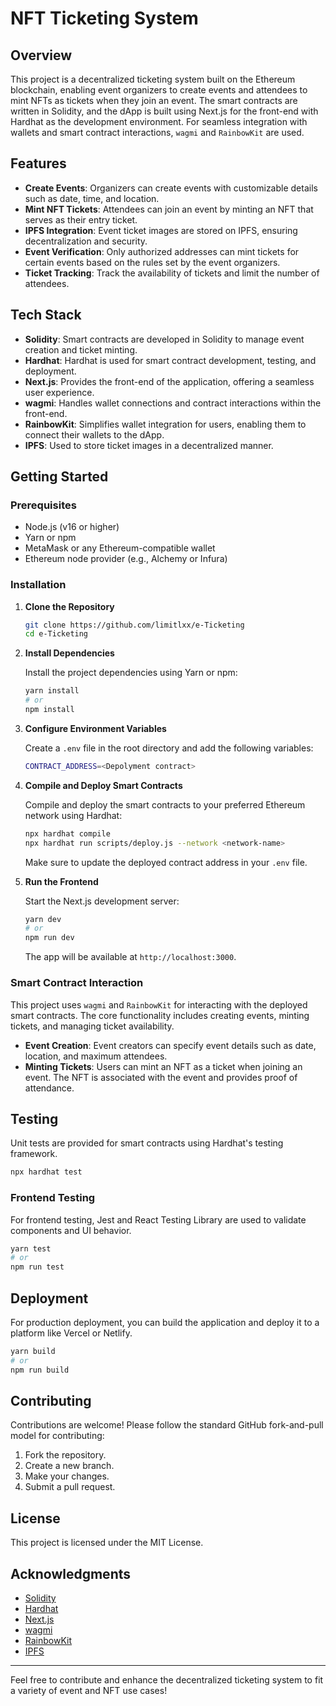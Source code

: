  
# NFT Ticketing System

## Overview

This project is a decentralized ticketing system built on the Ethereum blockchain, enabling event organizers to create events and attendees to mint NFTs as tickets when they join an event. The smart contracts are written in Solidity, and the dApp is built using Next.js for the front-end with Hardhat as the development environment. For seamless integration with wallets and smart contract interactions, `wagmi` and `RainbowKit` are used.

## Features

- **Create Events**: Organizers can create events with customizable details such as date, time, and location.
- **Mint NFT Tickets**: Attendees can join an event by minting an NFT that serves as their entry ticket.
- **IPFS Integration**: Event ticket images are stored on IPFS, ensuring decentralization and security.
- **Event Verification**: Only authorized addresses can mint tickets for certain events based on the rules set by the event organizers.
- **Ticket Tracking**: Track the availability of tickets and limit the number of attendees.

## Tech Stack

- **Solidity**: Smart contracts are developed in Solidity to manage event creation and ticket minting.
- **Hardhat**: Hardhat is used for smart contract development, testing, and deployment.
- **Next.js**: Provides the front-end of the application, offering a seamless user experience.
- **wagmi**: Handles wallet connections and contract interactions within the front-end.
- **RainbowKit**: Simplifies wallet integration for users, enabling them to connect their wallets to the dApp.
- **IPFS**: Used to store ticket images in a decentralized manner.

## Getting Started

### Prerequisites

- Node.js (v16 or higher)
- Yarn or npm
- MetaMask or any Ethereum-compatible wallet
- Ethereum node provider (e.g., Alchemy or Infura)

### Installation

1. **Clone the Repository**

   ```bash
   git clone https://github.com/limitlxx/e-Ticketing
   cd e-Ticketing
   ```

2. **Install Dependencies**

   Install the project dependencies using Yarn or npm:

   ```bash
   yarn install
   # or
   npm install
   ```

3. **Configure Environment Variables**

   Create a `.env` file in the root directory and add the following variables:

   ```bash
   CONTRACT_ADDRESS=<Depolyment contract> 

4. **Compile and Deploy Smart Contracts**

   Compile and deploy the smart contracts to your preferred Ethereum network using Hardhat:

   ```bash
   npx hardhat compile
   npx hardhat run scripts/deploy.js --network <network-name>
   ```

   Make sure to update the deployed contract address in your `.env` file.

5. **Run the Frontend**

   Start the Next.js development server:

   ```bash
   yarn dev
   # or
   npm run dev
   ```

   The app will be available at `http://localhost:3000`.

### Smart Contract Interaction

This project uses `wagmi` and `RainbowKit` for interacting with the deployed smart contracts. The core functionality includes creating events, minting tickets, and managing ticket availability.

- **Event Creation**: Event creators can specify event details such as date, location, and maximum attendees.
- **Minting Tickets**: Users can mint an NFT as a ticket when joining an event. The NFT is associated with the event and provides proof of attendance.

## Testing

Unit tests are provided for smart contracts using Hardhat's testing framework.

```bash
npx hardhat test
```

### Frontend Testing

For frontend testing, Jest and React Testing Library are used to validate components and UI behavior.

```bash
yarn test
# or
npm run test
```

## Deployment

For production deployment, you can build the application and deploy it to a platform like Vercel or Netlify.

```bash
yarn build
# or
npm run build
```

## Contributing

Contributions are welcome! Please follow the standard GitHub fork-and-pull model for contributing:

1. Fork the repository.
2. Create a new branch.
3. Make your changes.
4. Submit a pull request.

## License

This project is licensed under the MIT License.

## Acknowledgments

- [Solidity](https://soliditylang.org/)
- [Hardhat](https://hardhat.org/)
- [Next.js](https://nextjs.org/)
- [wagmi](https://wagmi.sh/)
- [RainbowKit](https://www.rainbowkit.com/)
- [IPFS](https://ipfs.io/)

---

Feel free to contribute and enhance the decentralized ticketing system to fit a variety of event and NFT use cases!